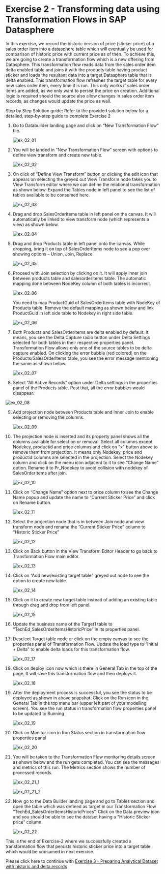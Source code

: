 # Exercise 2 - Transforming data using Transformation Flows in SAP Datasphere

In this exercise, we record the historic version of price (sticker price) of a sales order item into a datasphere table which will eventually be used for comparison of historic price with current price as of then. To achieve this, we are going to create a transformation flow which is a new offering from Datasphere. This transformation flow reads data from the sales order item delta enabled table and joins it with the products table having product sticker and loads the resultant data into a target Datasphere table that is delta enabled. This transformation flow refreshes the target table for every new sales order item, every time it is run. This only works if sales order items are added, as we only want to persist the price on creation. Additional logic is required should the source also allow changes in sales order item records, as changes would update the price as well. 

Step by Step Solution guide:
Refer to the provided solution below for a detailed, step-by-step guide to complete Exercise 2

1.	Go to Databuilder landing page and click on “New Transformation Flow” tile.

    ![ex_02_01](images/ex_02_01.png)

2.	You will be landed in “New Transformation Flow” screen with options to define view transform and create new table.

    ![ex_02_02](images/ex_02_02.png)

3.	On click of “Define View Transform” button or clicking the edit icon that appears on selecting the greyed out View Transform node takes you to View Transform editor where we can define the relational transformation as shown below. Expand the Tables node in left panel to see the list of tables available to be consumed here.

    ![ex_02_03](images/ex_02_03.png)

4.	Drag and drop SalesOrderItems table in left panel on the canvas. It will automatically be linked to view transform node (which represents a view) as shown below.

    ![ex_02_04](images/ex_02_04.png)

5.	Drag and drop Products table in left panel onto the canvas. While dropping, bring it on top of SalesOrderItems node to see a pop over showing options – Union, Join, Replace.

    ![ex_02_05](images/ex_02_05.png)

6.	Proceed with Join selection by clicking on it. It will apply inner join between products table and salesorderitems table. The automatic mapping done between NodeKey column of both tables is incorrect. 

    ![ex_02_06](images/ex_02_06_01.png)

  	You need to map ProductGuid of SalesOrderItems table with NodeKey of Products table. Remove the default mapping as shown below and link ProductGuid in left side table to Nodekey in right side table.
  	
  	![ex_02_06](images/ex_02_06_01.png)

7.	Both Products and SalesOrderItems are delta enabled by default. It means, you see the Delta Capture radio button under Delta Settings selected for both tables in their respective properties panel. Transformation Flow allows only one of the source tables to be delta capture enabled. On clicking the error bubble (red colored) on the Products/SalesOrderItems table, you see the error message mentioning the same as shown below.

  	![ex_02_07](images/ex_02_07.png)

8.	Select “All Active Records” option under Delta settings in the properties panel of the Products table. Post that, all the error bubbles would disappear.

   ![ex_02_08](images/ex_02_08.png)

9.	Add projection node between Products table and Inner Join to enable selecting or removing the columns.

    ![ex_02_09](images/ex_02_09.png)

10.	The projection node is inserted and its property panel shows all the columns available for selection or removal. Select all columns except Nodekey, productid and price columns and click on "x" button above to remove them from projection. It means only Nodekey, price and productid columns are selected in the projection. Select the Nodekey column and click on the menu icon adjacent to it to see “Change Name” option. Rename it to Pr_Nodekey to avoid collision with nodekey of SalesOrderItems after join.

    ![ex_02_10](images/ex_02_10.png)

11.	Click on “Change Name” option next to price column to see the Change Name popup and update the name to “Current Sticker Price” and click on Rename button.

    ![ex_02_11](images/ex_02_11.png)

12.	Select the projection node that is in between Join node and view transform node and rename the “Current Sticker Price” column to “Historic Sticker Price”

    ![ex_02_12](images/ex_02_12.png)

13.	Click on Back button in the View Transform Editor Header to go back to Transformation Flow main editor.

    ![ex_02_13](images/ex_02_13.png)

14.	Click on “Add new/existing target table” greyed out node to see the option to create new table.

    ![ex_02_14](images/ex_02_14.png)

15.	Click on it to create new target table instead of adding an existing table through drag and drop from left panel.

    ![ex_02_15](images/ex_02_15.png)

16.	Update the business name of the Target1 table to “TechEd_SalesOrderItemsHistoricPrice” in its properties panel.

17.	Deselect Target table node or click on the empty canvas to see the properties panel of Transformation Flow. Update the load type to “Initial + Delta” to enable delta loads for this transformation flow.

    ![ex_02_17](images/ex_02_17.png)

18.	Click on deploy icon now which is there in General Tab in the top of the page. It will save this transformation flow and then deploys it.

    ![ex_02_18](images/ex_02_18.png)

19.	After the deployment process is successful, you see the status to be deployed as shown in above snapshot. Click on the Run icon in the General Tab in the top menu bar (upper left part of your modelling screen). You see the run status in transformation flow properties panel to be updated to Running

    ![ex_02_19](images/ex_02_19.png)

20.	Click on Monitor icon in Run Status section in transformation flow properties panel

    ![ex_02_20](images/ex_02_20.png)

21.	You will be taken to the Transformation Flow monitoring details screen as shown below and the run gets completed. You can see the messages and metrics of this run. The Metrics section shows the number of processed records.

    ![ex_02_21_1](images/ex_02_21_1.png)

    ![ex_02_21_2](images/ex_02_21_2.png)

22.	Now go to the Data Builder landing page and go to Tables section and open the table which was defined as target in our Transformation Flow “TechEd_SalesOrderItemsHistoricPrices”. Click on the Data preview icon and you should be able to see the dataset having a "Historic Sticker price" column. 

    ![ex_02_22](images/ex_02_22.png)

This is the end of Exercise-2 where we successfully created a transformation flow that persists historic sticker price into a target table which would be consumed in next exercise.

Please click here to continue with [Exercise 3 - Preparing Analytical Dataset with historic and delta records](../ex3/)
